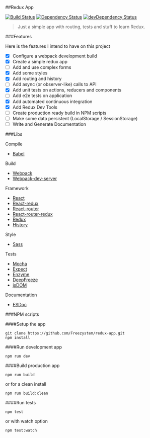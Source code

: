 ##Redux App

[![Build Status](https://semaphoreci.com/api/v1/freezystem/redux-app/branches/master/shields_badge.svg)](https://semaphoreci.com/freezystem/redux-app)
[![Dependency Status](https://david-dm.org/freezystem/redux-app.svg)](https://david-dm.org/freezystem/redux-app)
[![devDependency Status](https://david-dm.org/freezystem/redux-app/dev-status.svg)](https://david-dm.org/freezystem/redux-app#info=devDependencies)

> Just a simple app with routing, tests and stuff to learn Redux.

###Features

Here is the features I intend to have on this project
- [x] Configure a webpack development build
- [x] Create a simple redux app
- [ ] Add and use complex forms
- [x] Add some styles
- [x] Add routing and history
- [ ] Add async (or observer-like) calls to API
- [x] Add unit tests on actions, reducers and components
- [ ] Add e2e tests on application
- [x] Add automated continuous integration
- [x] Add Redux Dev Tools
- [ ] Create production ready build in NPM scripts
- [ ] Make some data persistent (LocalStorage / SessionStorage)
- [ ] Write and Generate Documentation

###Libs

Compile 
- [Babel](https://github.com/babel/babel)

Build 
- [Webpack](https://github.com/webpack/webpack)
- [Webpack-dev-server](https://github.com/webpack/webpack-dev-server)

Framework
- [React](https://github.com/facebook/react)
- [React-redux](https://github.com/reactjs/react-redux)
- [React-router](https://github.com/reactjs/react-router)
- [React-router-redux](https://github.com/reactjs/react-router-redux)
- [Redux](https://github.com/reactjs/redux)
- [History](https://github.com/mjackson/history)

Style
- [Sass](https://github.com/sass/sass)

Tests
- [Mocha](https://github.com/mochajs/mocha)
- [Expect](https://github.com/mjackson/expect)
- [Enzyme](https://github.com/airbnb/enzyme)
- [DeepFreeze](https://github.com/substack/deep-freeze)
- [jsDOM](https://github.com/tmpvar/jsdom)

Documentation

- [ESDoc](https://esdoc.org)

###NPM scripts

####Setup the app
```
git clone https://github.com/Freezystem/redux-app.git
npm install
```

####Run development app
```
npm run dev
```

####Build production app
```
npm run build
```

or for a clean install
```
npm run build:clean
```

####Run tests
```
npm test
```
or with watch option
```
npm test:watch
```

